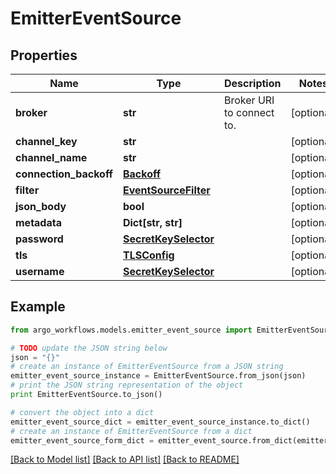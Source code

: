 # EmitterEventSource


## Properties

Name | Type | Description | Notes
------------ | ------------- | ------------- | -------------
**broker** | **str** | Broker URI to connect to. | [optional] 
**channel_key** | **str** |  | [optional] 
**channel_name** | **str** |  | [optional] 
**connection_backoff** | [**Backoff**](Backoff.md) |  | [optional] 
**filter** | [**EventSourceFilter**](EventSourceFilter.md) |  | [optional] 
**json_body** | **bool** |  | [optional] 
**metadata** | **Dict[str, str]** |  | [optional] 
**password** | [**SecretKeySelector**](SecretKeySelector.md) |  | [optional] 
**tls** | [**TLSConfig**](TLSConfig.md) |  | [optional] 
**username** | [**SecretKeySelector**](SecretKeySelector.md) |  | [optional] 

## Example

```python
from argo_workflows.models.emitter_event_source import EmitterEventSource

# TODO update the JSON string below
json = "{}"
# create an instance of EmitterEventSource from a JSON string
emitter_event_source_instance = EmitterEventSource.from_json(json)
# print the JSON string representation of the object
print EmitterEventSource.to_json()

# convert the object into a dict
emitter_event_source_dict = emitter_event_source_instance.to_dict()
# create an instance of EmitterEventSource from a dict
emitter_event_source_form_dict = emitter_event_source.from_dict(emitter_event_source_dict)
```
[[Back to Model list]](../README.md#documentation-for-models) [[Back to API list]](../README.md#documentation-for-api-endpoints) [[Back to README]](../README.md)


